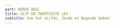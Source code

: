 ```yaml
---
part: DERDE DEEL
title: VIJF EN TWINTIGSTE LES
subtitle: Van het Vijfde, Zesde en Negende Gebod
---
```


